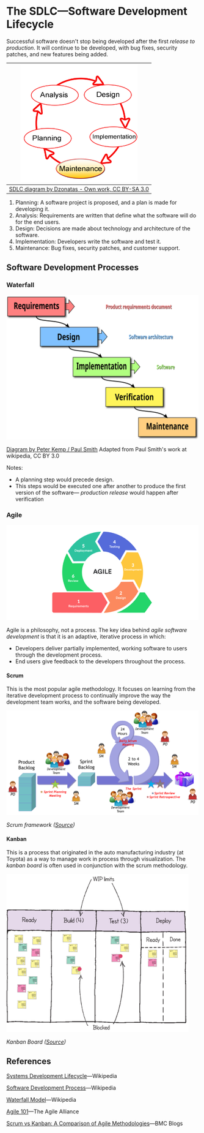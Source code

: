 # The SDLC&mdash;Software Development Lifecycle

Successful software doesn't stop being developed after the first *release to production*. It will continue to be developed, with bug fixes, security patches, and new features being added.

| <img src="SDLC-Maintenance-Highlighted.png" alt="SDLC-Maintenance-Highlighted" style="zoom:30%;" /> |
| :----------------------------------------------------------: |
| [SDLC diagram by Dzonatas - Own work, CC BY-SA 3.0](https://commons.wikimedia.org/w/index.php?curid=4376189) |

1. Planning: A software project is proposed, and a plan is made for developing it.
2. Analysis: Requirements are written that define what the software will do for the end users.
3. Design: Decisions are made about technology and architecture of the software.
4. Implementation: Developers write the software and test it.
5. Maintenance: Bug fixes, security patches, and customer support.



## Software Development Processes

### Waterfall

<img src="Waterfall_model.svg" alt="Waterfall_model" style="zoom:50%;" />

[Diagram by Peter Kemp / Paul Smith](https://commons.wikimedia.org/w/index.php?curid=10633070) Adapted from Paul Smith&#039;s work at wikipedia, CC BY 3.0

Notes: 

- A planning step would precede design.
- This steps would be executed one after another to produce the first version of the software&mdash; *production release* would happen after verification



### Agile

![IterativeAgileDevelopment](IterativeAgileDevelopment.png)

Agile is a philosophy, not a process. The key idea behind *agile software development* is that it is an adaptive, iterative process in which:

- Developers deliver partially implemented, working software to users through the development process.
- End users give feedback to the developers throughout the process.

#### Scrum

This is the most popular agile methodology. It focuses on learning from the iterative development process to continually improve the way the development team works, and the software being developed.



<img src="scrum-framework.png" alt="scrum-framework" style="zoom:70%;" />

*Scrum framework ([Source](https://www.axelos.com/store/book/prince2-agile))*

#### Kanban

This is a process that originated in the auto manufacturing industry (at Toyota) as a way to manage work in process through visualization. The *kanban board* is often used in conjunction with the scrum methodology.

<img src="Kanban-board.png" alt="Kanban-board" style="zoom:80%;" />

*Kanban Board ([Source](https://www.axelos.com/store/book/prince2-agile))*



## References

[Systems Development Lifecycle](https://en.wikipedia.org/wiki/Systems_development_life_cycle)&mdash;Wikipedia

[Software Development Process](https://en.wikipedia.org/wiki/Software_development_process)&mdash;Wikipedia

[Waterfall Model](https://en.wikipedia.org/wiki/Waterfall_model)&mdash;Wikipedia

[Agile 101](https://www.agilealliance.org/agile101/)&mdash;The Agile Alliance

[Scrum vs Kanban: A Comparison of Agile Methodologies](https://www.bmc.com/blogs/scrum-vs-kanban/)&mdash;BMC Blogs

